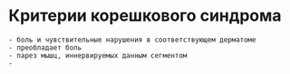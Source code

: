 # Критерии корешкового синдрома
	- боль и чувствительные нарушения в соответствующем дерматоме
	- преобладает боль
	- парез мышц, иннервируемых данным сегментом
	-